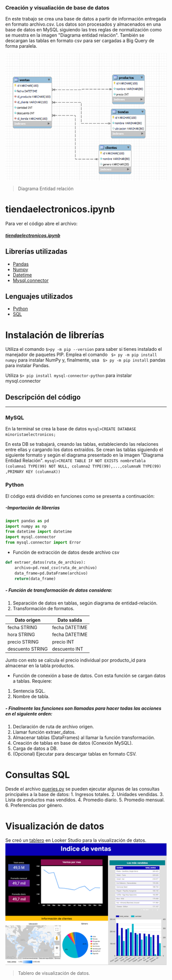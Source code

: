 ### Creación y visualiación de base de datos

En este trabajo se crea una base de datos a partir de información entregada en formato archivo.csv. Los datos son procesados y almacenados en una base de datos en MySQL siguiendo las tres reglas de normalización como se muestra en la imagen "Diagrama entidad relación". También se descargan las tablas en formato csv para ser cargadas a Big Query de forma paralela.

![](imagenes/image.png)
>Diagrama Entidad relación


# tiendaelectronicos.ipynb
Para ver el código abre el archivo:
##### [tiendaelectronicos.ipynb](tiendaElectronicos.ipynb)

## Librerías utilizadas
- [Pandas](https://pandas.pydata.org/docs/)
- [Numpy](https://numpy.org/doc/)
- [Datetime](https://docs.python.org/3/library/datetime.html)
- [Mysql.connector](https://dev.mysql.com/doc/connector-python/en/)

## Lenguajes utilizados
- [Python](https://docs.python.org/3/)
- [SQL](https://dev.mysql.com/doc/refman/8.3/en/language-structure.html)

# Instalación de librerías
Utiliza el comando `$>py -m pip --version` para saber si tienes instalado el manejador de paquetes PIP. Emplea el comando ` $> py -m pip install numpy` para instalar NumPy y, finalmente, usa ` $> py -m pip install` pandas para instalar Pandas.

Utiliza `$> pip install mysql-connector-python` para instalar mysql.connector

## Descripción del código
                                
----

### MySQL
En la terminal se crea la base de datos
`mysql>CREATE DATABASE minoristaelectronicos;`

En esta DB se trabajará, creando las tablas, estableciendo las relaciones entre ellas y cargando los datos extraídos.
Se crean las tablas siguiendo el siguiente formato y según el diagrama presentado en la imagen "Diagrama Entidad Relación".
`mysql>CREATE TABLE IF NOT EXISTS nombreTabla (columna1 TYPE(99) NOT NULL, columna2 TYPE(99),...,columnaN TYPE(99) ,PRIMARY KEY (columnaX))`


### Python
El código está dividido en funciones como se presenta a continuación:

##### -Importación de librerías

```Python
import pandas as pd
import numpy as np
from datetime import datetime
import mysql.connector
from mysql.connector import Error
```



- Función de extracción de datos desde archivo csv

```python
def extraer_datos(ruta_de_archivo): 
    archivo=pd.read_csv(ruta_de_archivo)
    data_frame=pd.DataFrame(archivo)
    return(data_frame)
```
##### - Función de transformación de datos considera:
1. Separación de datos en tablas, según diagrama de entidad-relación.
2. Transformación de formatos.

Dato origen  | Dato salida
------------- | -------------
fecha STRING  | fecha DATETIME
hora STRING  | fecha DATETIME
precio STRING | precio INT
descuento STRING | descuento INT

Junto con esto se calcula el precio individual por producto_id para almacenar en la tabla productos.

- Función de conexión a base de datos.
Con esta función se cargan datos a tablas. 
Requiere:
1. Sentencia SQL.
2. Nombre de tabla.

##### - Finalmente las funciones son llamadas para hacer todas las acciones en el siguiente orden:
1. Declaración de ruta de archivo origen.
2. Llamar función extraer_datos.
3. Almacenar tablas (DataFrames) al llamar la función transformación.
4. Creación de tablas en base de datos (Conexión MySQL).
5. Carga de datos a DB.
6. (Opcional) Ejecutar para descargar tablas en formato CSV.

# Consultas SQL
Desde el archivo [queries.py](queries.py) se pueden ejecutar algunas de las consultas principales a la base de datos:
	1. Ingresos totales.
	2. Unidades vendidas. 
	3. Lista de productos mas vendidos.
	4. Promedio diario.
    5. Promedio mensual. 
	6. Preferencias por género.

# Visualización de datos
Se creó un [tablero](https://lookerstudio.google.com/u/0/reporting/a1d481e7-be3d-48f5-8273-ad333d791724/page/tEnnC?s=qrZwZnje6uY) en Looker Studio para la visualización de datos.
![](visualizacion/Tablero.png)
>Tablero de visualización de datos.